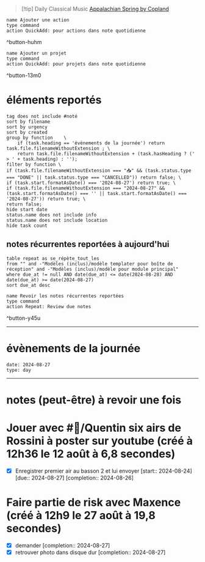 



> [!tip] Daily Classical Music
> [Appalachian Spring by Copland](https://www.youtube.com/watch?v=TXV8yO1FucA)

```button
name Ajouter une action
type command
action QuickAdd: pour actions dans note quotidienne
```
^button-huhm
```button
name Ajouter un projet
type command
action QuickAdd: pour projets dans note quotidienne
```
^button-13m0
# éléments reportés
```tasks
tag does not include #noté 
sort by filename 
sort by urgency 
sort by created 
group by function    \
	if (task.heading == 'évènements de la journée') return task.file.filenameWithoutExtension ; \
    return task.file.filenameWithoutExtension + (task.hasHeading ? (' > ' + task.heading) : '');
filter by function \
if (task.file.filenameWithoutExtension === "📥" && (task.status.type === "DONE" || task.status.type === "CANCELLED")) return false; \
if (task.start.formatAsDate() === '2024-08-27') return true; \
if (task.file.filenameWithoutExtension === "2024-08-27" && (task.start.formatAsDate() === '' || task.start.formatAsDate() === '2024-08-27')) return true; \
return false;
hide start date
status.name does not include info
status.name does not include location
hide task count
```

## notes récurrentes reportées à aujourd'hui
```dataview
table repeat as se_répète_tout_les
from "" and -"Modèles (inclus)/modèle templater pour boîte de réception" and -"Modèles (inclus)/modèle pour module principal"
where due_at != null AND date(due_at) <= date(2024-08-28) AND date(due_at) >= date(2024-08-27)
sort due_at desc
```

```button
name Revoir les notes récurrentes reportées
type command
action Repeat: Review due notes
```
^button-y45u
___
# évènements de la journée
```gEvent
date: 2024-08-27
type: day
```
___

# notes (peut-être) à revoir une fois

# Jouer avec #👤/Quentin six airs de Rossini à poster sur youtube (créé à 12h36 le 12 août à 6,8 secondes) 
- [X] Enregistrer premier air au basson 2 et lui envoyer  [start:: 2024-08-24]  [due:: 2024-08-27]  [completion:: 2024-08-26]


# Faire partie de risk avec Maxence  (créé à 12h9 le 27 août à 19,8 secondes) 
- [X] demander  [completion:: 2024-08-27]
- [X] retrouver photo dans disque dur  [completion:: 2024-08-27]
